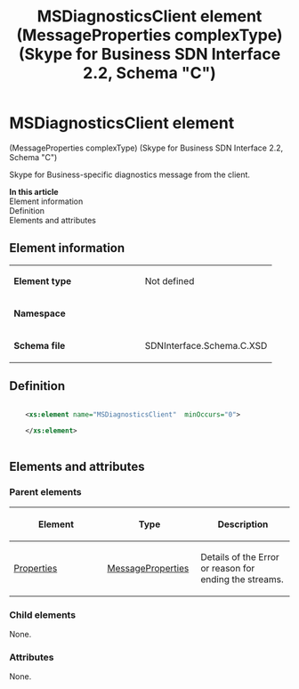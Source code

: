 ﻿---
title: MSDiagnosticsClient element (MessageProperties complexType) (Skype for Business SDN Interface 2.2, Schema "C")
TOCTitle: MSDiagnosticsClient element (MessageProperties complexType)
ms:assetid: e3872f31-5cba-b61b-2646-71ba197bfa35
ms:mtpsurl: https://msdn.microsoft.com/en-us/library/Mt404799(v=office.16)
ms:contentKeyID: 68250709
ms.date: 08/24/2015
mtps_version: v=office.16
dev_langs:
- xml
---

# MSDiagnosticsClient element 

(MessageProperties complexType) (Skype for Business SDN Interface 2.2, Schema \"C\")

Skype for Business-specific diagnostics message from the client.

**In this article**  
Element information  
Definition  
Elements and attributes  

## Element information

<table>
<colgroup>
<col style="width: 50%" />
<col style="width: 50%" />
</colgroup>
<tbody>
<tr class="odd">
<td><p><strong>Element type</strong></p></td>
<td><p>Not defined</p></td>
</tr>
<tr class="even">
<td><p><strong>Namespace</strong></p></td>
<td><p></p></td>
</tr>
<tr class="odd">
<td><p><strong>Schema file</strong></p></td>
<td><p>SDNInterface.Schema.C.XSD</p></td>
</tr>
</tbody>
</table>


## Definition

``` xml

    <xs:element name="MSDiagnosticsClient"  minOccurs="0">
    
    </xs:element>
  
```

## Elements and attributes

### Parent elements

<table>
<colgroup>
<col style="width: 33%" />
<col style="width: 33%" />
<col style="width: 33%" />
</colgroup>
<thead>
<tr class="header">
<th><p>Element</p></th>
<th><p>Type</p></th>
<th><p>Description</p></th>
</tr>
</thead>
<tbody>
<tr class="odd">
<td><p><a href="properties-element-messagetype-complextype-skype-for-business-sdn-interface-2-2-schema-c.md">Properties</a></p></td>
<td><p><a href="messageproperties-complextype-skype-for-business-sdn-interface-2-2-schema-c.md">MessageProperties</a></p></td>
<td><p>Details of the Error or reason for ending the streams.</p></td>
</tr>
</tbody>
</table>


### Child elements

None.

### Attributes

None.


